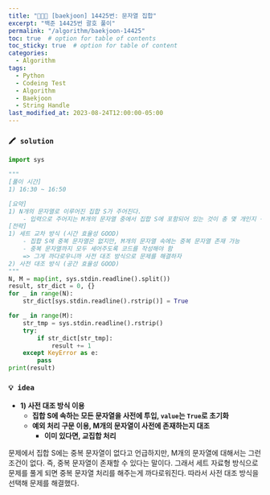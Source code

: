 ```yaml
---
title: "👩‍💻🔠 [baekjoon] 14425번: 문자열 집합"
excerpt: "백준 14425번 괄호 풀이"
permalink: "/algorithm/baekjoon-14425"
toc: true  # option for table of contents
toc_sticky: true  # option for table of content
categories:
  - Algorithm
tags:
  - Python
  - Codeing Test
  - Algorithm
  - Baekjoon
  - String Handle
last_modified_at: 2023-08-24T12:00:00-05:00
---
```


### `🖍️ solution`

```python
import sys

"""
[풀이 시간]
1) 16:30 ~ 16:50

[요약]
1) N개의 문자열로 이루어진 집합 S가 주어진다.
    - 입력으로 주어지는 M개의 문자열 중에서 집합 S에 포함되어 있는 것이 총 몇 개인지 구하는 프로그램 작성
[전략]
1) 세트 교차 방식 (시간 효율성 GOOD)
    - 집합 S에 중복 문자열은 없지만, M개의 문자열 속에는 중복 문자열 존재 가능
    - 중복 문자열까지 모두 세어주도록 코드를 작성해야 함
    => 그게 까다로우니까 사전 대조 방식으로 문제를 해결하자
2) 사전 대조 방식 (공간 효율성 GOOD)
"""
N, M = map(int, sys.stdin.readline().split())
result, str_dict = 0, {}
for _ in range(N):
    str_dict[sys.stdin.readline().rstrip()] = True

for _ in range(M):
    str_tmp = sys.stdin.readline().rstrip()
    try:
        if str_dict[str_tmp]:
            result += 1
    except KeyError as e:
        pass
print(result)
```

### `💡 idea`

- **1) 사전 대조 방식 이용**
    - **집합 S에 속하는 모든 문자열을 사전에 투입,  `value`는 `True`로 초기화**
    - **예외 처리 구문 이용, M개의 문자열이 사전에 존재하는지 대조**
        - **이미 있다면, 교집합 처리**

문제에서 집합 S에는 중복 문자열이 없다고 언급하지만, M개의 문자열에 대해서는 그런 조건이 없다. 즉, 중복 문자열이 존재할 수 있다는 말이다. 그래서 세트 자료형 방식으로 문제를 풀게 되면 중복 문자열 처리를 해주는게 까다로워진다. 따라서 사전 대조 방식을 선택해 문제를 해결했다.